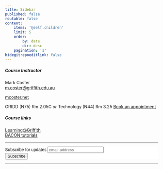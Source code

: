 ```yaml
---
title: Sidebar
published: false
routable: false
content:
    items: '@self.children'
    limit: 5
    order:
        by: date
        dir: desc
    pagination: '1'
hidegitrepoeditlink: false
---
```


##### Course Instructor
Mark Coster  
<m.coster@griffith.edu.au>

[mcoster.net](https://mcoster.net)

GRIDD (N75) Rm 2.05C _or_
Technology (N44) Rm 3.25
[Book an appointment](https://mcoster.youcanbook.me/)

##### Course links
[Learning@Griffith](https://bblearn.griffith.edu.au/webapps/blackboard/execute/announcement?method=search&context=course&course_id=_60957_1&handle=cp_announcements&mode=cpview)  
[BACON tutorials](https://learnbacon.com)

---

<!-- Begin MailChimp Signup Form -->
<link href="//cdn-images.mailchimp.com/embedcode/slim-10_7.css" rel="stylesheet" type="text/css">
<style type="text/css">
	#mc_embed_signup{background:#fff; clear:left; font:14px Helvetica,Arial,sans-serif; }
	/* Add your own MailChimp form style overrides in your site stylesheet or in this style block.
	   We recommend moving this block and the preceding CSS link to the HEAD of your HTML file. */
</style>
<div id="mc_embed_signup">
<form action="//mcoster.us16.list-manage.com/subscribe/post?u=3d142b0a694e1e722f2235e74&amp;id=313d8dc215" method="post" id="mc-embedded-subscribe-form" name="mc-embedded-subscribe-form" class="validate" target="_blank" novalidate>
    <div id="mc_embed_signup_scroll">
	<label for="mce-EMAIL">Subscribe for updates</label>
	<input type="email" value="" name="EMAIL" class="email" id="mce-EMAIL" placeholder="email address" required>
    <!-- real people should not fill this in and expect good things - do not remove this or risk form bot signups-->
    <div style="position: absolute; left: -5000px;" aria-hidden="true"><input type="text" name="b_3d142b0a694e1e722f2235e74_313d8dc215" tabindex="-1" value=""></div>
    <div class="clear"><input type="submit" value="Subscribe" name="subscribe" id="mc-embedded-subscribe" class="button"></div>
    </div>
</form>
</div>

<!--End mc_embed_signup-->

---